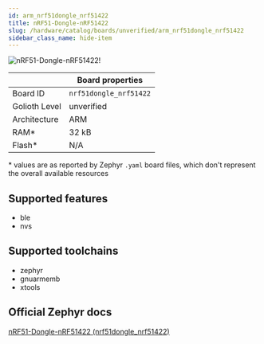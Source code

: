 ```yaml
---
id: arm_nrf51dongle_nrf51422
title: nRF51-Dongle-nRF51422
slug: /hardware/catalog/boards/unverified/arm_nrf51dongle_nrf51422
sidebar_class_name: hide-item
---
```


[//]: # (This is an auto-generated file, do not edit! Changes to it will be lost upon re-generation)

![nRF51-Dongle-nRF51422!](/img/boards/arm/nrf51dongle_nrf51422.jpg "nRF51-Dongle-nRF51422")

|                | Board properties     |
| -------------  | -------------------- |
| Board ID       | `nrf51dongle_nrf51422` |
| Golioth Level  | unverified       |
| Architecture   | ARM |
| RAM*           | 32 kB |
| Flash*         | N/A |

\* values are as reported by Zephyr `.yaml` board files, which don't represent the overall available resources



## Supported features

* ble
* nvs

## Supported toolchains

* zephyr
* gnuarmemb
* xtools

## Official Zephyr docs

[nRF51-Dongle-nRF51422 (nrf51dongle_nrf51422)](https://docs.zephyrproject.org/latest/boards/arm/nrf51dongle_nrf51422/doc/index.html)
